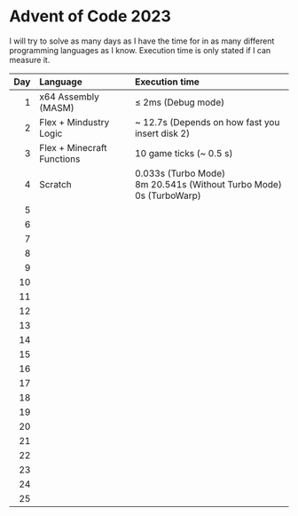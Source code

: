 # Advent of Code 2023

I will try to solve as many days as I have the time for in as many different programming languages as I know. Execution time is only stated if I can measure it.

| Day | Language                                    | Execution time
|----:|:--------------------------------------------|:---------------
|   1 | x64 Assembly (MASM)                         | &le; 2ms (Debug mode)
|   2 | Flex + Mindustry Logic                      | ~ 12.7s (Depends on how fast you insert disk 2)
|   3 | Flex + Minecraft Functions                  | 10 game ticks (~ 0.5 s)
|   4 | Scratch                                     | 0.033s (Turbo Mode)<br/>8m 20.541s (Without Turbo Mode)<br/>0s (TurboWarp)
|   5 | |
|   6 | |
|   7 | |
|   8 | |
|   9 | |
|  10 | |
|  11 | |
|  12 | |
|  13 | |
|  14 | |
|  15 | |
|  16 | |
|  17 | |
|  18 | |
|  19 | |
|  20 | |
|  21 | |
|  22 | |
|  23 | |
|  24 | |
|  25 | |
